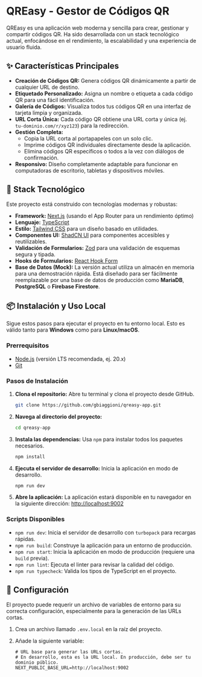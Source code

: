 # QREasy - Gestor de Códigos QR

QREasy es una aplicación web moderna y sencilla para crear, gestionar y compartir códigos QR. Ha sido desarrollada con un stack tecnológico actual, enfocándose en el rendimiento, la escalabilidad y una experiencia de usuario fluida.

## ✨ Características Principales

-   **Creación de Códigos QR:** Genera códigos QR dinámicamente a partir de cualquier URL de destino.
-   **Etiquetado Personalizado:** Asigna un nombre o etiqueta a cada código QR para una fácil identificación.
-   **Galería de Códigos:** Visualiza todos tus códigos QR en una interfaz de tarjeta limpia y organizada.
-   **URL Corta Única:** Cada código QR obtiene una URL corta y única (ej. `tu-dominio.com/r/xyz123`) para la redirección.
-   **Gestión Completa:**
    -   Copia la URL corta al portapapeles con un solo clic.
    -   Imprime códigos QR individuales directamente desde la aplicación.
    -   Elimina códigos QR específicos o todos a la vez con diálogos de confirmación.
-   **Responsivo:** Diseño completamente adaptable para funcionar en computadoras de escritorio, tabletas y dispositivos móviles.

## 🚀 Stack Tecnológico

Este proyecto está construido con tecnologías modernas y robustas:

-   **Framework:** [Next.js](https://nextjs.org/) (usando el App Router para un rendimiento óptimo)
-   **Lenguaje:** [TypeScript](https://www.typescriptlang.org/)
-   **Estilo:** [Tailwind CSS](https://tailwindcss.com/) para un diseño basado en utilidades.
-   **Componentes UI:** [ShadCN UI](https://ui.shadcn.com/) para componentes accesibles y reutilizables.
-   **Validación de Formularios:** [Zod](https://zod.dev/) para una validación de esquemas segura y tipada.
-   **Hooks de Formularios:** [React Hook Form](https://react-hook-form.com/)
-   **Base de Datos (Mock):** La versión actual utiliza un almacén en memoria para una demostración rápida. Está diseñado para ser fácilmente reemplazable por una base de datos de producción como **MariaDB**, **PostgreSQL** o **Firebase Firestore**.

## 📦 Instalación y Uso Local

Sigue estos pasos para ejecutar el proyecto en tu entorno local. Esto es válido tanto para **Windows** como para **Linux/macOS**.

### Prerrequisitos

-   [Node.js](https://nodejs.org/) (versión LTS recomendada, ej. 20.x)
-   [Git](https://git-scm.com/)

### Pasos de Instalación

1.  **Clona el repositorio:**
    Abre tu terminal y clona el proyecto desde GitHub.

    ```bash
    git clone https://github.com/gbiaggioni/qreasy-app.git
    ```

2.  **Navega al directorio del proyecto:**
    ```bash
    cd qreasy-app
    ```

3.  **Instala las dependencias:**
    Usa `npm` para instalar todos los paquetes necesarios.

    ```bash
    npm install
    ```

4.  **Ejecuta el servidor de desarrollo:**
    Inicia la aplicación en modo de desarrollo.

    ```bash
    npm run dev
    ```

5.  **Abre la aplicación:**
    La aplicación estará disponible en tu navegador en la siguiente dirección:
    [http://localhost:9002](http://localhost:9002)

### Scripts Disponibles

-   `npm run dev`: Inicia el servidor de desarrollo con `turbopack` para recargas rápidas.
-   `npm run build`: Construye la aplicación para un entorno de producción.
-   `npm run start`: Inicia la aplicación en modo de producción (requiere una `build` previa).
-   `npm run lint`: Ejecuta el linter para revisar la calidad del código.
-   `npm run typecheck`: Valida los tipos de TypeScript en el proyecto.

## 🔧 Configuración

El proyecto puede requerir un archivo de variables de entorno para su correcta configuración, especialmente para la generación de las URLs cortas.

1.  Crea un archivo llamado `.env.local` en la raíz del proyecto.
2.  Añade la siguiente variable:

    ```env
    # URL base para generar las URLs cortas.
    # En desarrollo, esta es la URL local. En producción, debe ser tu dominio público.
    NEXT_PUBLIC_BASE_URL=http://localhost:9002
    ```